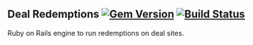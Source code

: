 ## Deal Redemptions [![Gem Version](https://badge.fury.io/rb/deal_redemptions.svg)](http://badge.fury.io/rb/deal_redemptions) [![Build Status](https://travis-ci.org/iamcutler/deal-redemptions.svg?branch=master)](https://travis-ci.org/iamcutler/deal-redemptions)

Ruby on Rails engine to run redemptions on deal sites.
